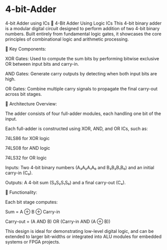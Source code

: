 # 4-bit-Adder
4-bit Adder using ICs
🔢 4-Bit Adder Using Logic ICs
This 4-bit binary adder is a modular digital circuit designed to perform addition of two 4-bit binary numbers. Built entirely from fundamental logic gates, it showcases the core principles of combinational logic and arithmetic processing.

🔧 Key Components:

XOR Gates: Used to compute the sum bits by performing bitwise exclusive OR between input bits and carry-in.

AND Gates: Generate carry outputs by detecting when both input bits are high.

OR Gates: Combine multiple carry signals to propagate the final carry-out across bit stages.

🧠 Architecture Overview:

The adder consists of four full-adder modules, each handling one bit of the input.

Each full-adder is constructed using XOR, AND, and OR ICs, such as:

74LS86 for XOR logic

74LS08 for AND logic

74LS32 for OR logic

Inputs: Two 4-bit binary numbers (A₃A₂A₁A₀ and B₃B₂B₁B₀) and an initial carry-in (C₀).

Outputs: A 4-bit sum (S₃S₂S₁S₀) and a final carry-out (C₄).

📐 Functionality:

Each bit stage computes:

Sum = A ⊕ B ⊕ Carry-in

Carry-out = (A AND B) OR (Carry-in AND (A ⊕ B))

This design is ideal for demonstrating low-level digital logic, and can be extended to larger bit-widths or integrated into ALU modules for embedded systems or FPGA projects.
